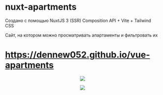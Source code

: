 # nuxt-apartments

Создано с помощью NuxtJS 3 (SSR) Composition API + Vite + Tailwind CSS

Сайт, на котором можно просматривать апартаменты и фильтровать их

# https://dennew052.github.io/vue-apartments

<p align="center"><img  src="https://github.com/dennew052/nuxt-apartments/assets/42219192/44e7a0df-7b5a-48b0-a1dd-532ecb69ee0b"></p>

<p align="center"><img  src="https://github.com/dennew052/nuxt-apartments/assets/42219192/57f099ee-8e8a-4c36-a2f9-ed7da58ac965"></p>
